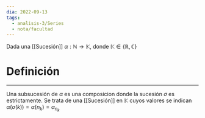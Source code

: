 ```yaml
---
dia: 2022-09-13
tags:
  - analisis-3/Series
  - nota/facultad
---
```

Dada una [[Sucesión]] $\alpha : \mathbb{N} \to \mathbb{K}$, donde $\mathbb{K} \in \{ \mathbb{R}, \mathbb{C} \}$ 

# Definición
---
Una subsucesión de $\alpha$ es una composicion donde la sucesión $\sigma$ es estrictamente. Se trata de una [[Sucesión]] en $\mathbb{K}$ cuyos valores se indican $\alpha(\sigma(k)) = \alpha(n_k) = \alpha_{n_k}$ 

